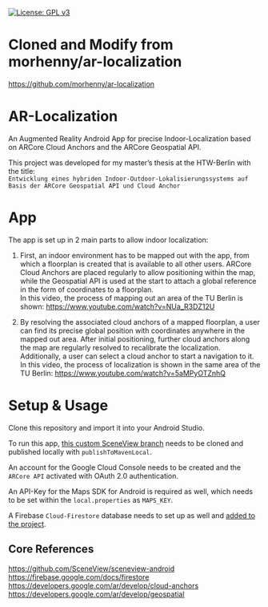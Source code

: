 [![License: GPL v3](https://img.shields.io/badge/License-GPLv3-blue.svg)](https://www.gnu.org/licenses/gpl-3.0)
# Cloned and Modify from morhenny/ar-localization
https://github.com/morhenny/ar-localization

# AR-Localization 
An Augmented Reality Android App for precise Indoor-Localization based on ARCore Cloud Anchors and the ARCore Geospatial API.

This project was developed for my master’s thesis at the HTW-Berlin with the title:  
``Entwicklung eines hybriden Indoor-Outdoor-Lokalisierungssystems auf Basis der ARCore Geospatial API und Cloud Anchor``

# App
The app is set up in 2 main parts to allow indoor localization:

1. First, an indoor environment has to be mapped out with the app, from which a floorplan is created that is available to all other users. 
ARCore Cloud Anchors are placed regularly to allow positioning within the map, while the Geospatial API is used at the start to attach a global reference in the form of coordinates to a floorplan.  
In this video, the process of mapping out an area of the TU Berlin is shown:
https://www.youtube.com/watch?v=NUa_R3DZ12U

2. By resolving the associated cloud anchors of a mapped floorplan, a user can find its precise global position with coordinates anywhere in the mapped out area. 
After initial positioning, further cloud anchors along the map are regularly resolved to recalibrate the localization.    
Additionally, a user can select a cloud anchor to start a navigation to it.  
In this video, the process of localization is shown in the same area of the TU Berlin:
https://www.youtube.com/watch?v=5aMPyOTZnhQ


# Setup & Usage
Clone this repository and import it into your Android Studio.

To run this app, [this custom SceneView branch](https://github.com/morhenny/sceneview-android/tree/0.6.1-SNAPSHOT_resolve_multiple_anchors) needs to be cloned and published locally with `publishToMavenLocal`. 

An account for the Google Cloud Console needs to be created and the `ARCore API` activated with OAuth 2.0 authentication.

An API-Key for the Maps SDK for Android is required as well, which needs to be set within the `local.properties` as `MAPS_KEY`.

A Firebase `Cloud-Firestore` database needs to set up as well and [added to the project](https://firebase.google.com/docs/android/setup?hl=en).


## Core References

https://github.com/SceneView/sceneview-android  
https://firebase.google.com/docs/firestore  
https://developers.google.com/ar/develop/cloud-anchors  
https://developers.google.com/ar/develop/geospatial

